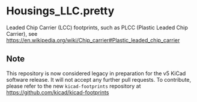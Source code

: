 # Housings_LLC.pretty
Leaded Chip Carrier (LCC) footprints, such as PLCC (Plastic Leaded Chip Carrier), see https://en.wikipedia.org/wiki/Chip_carrier#Plastic_leaded_chip_carrier


## Note

This repository is now considered legacy in preparation for the v5 KiCad software release. It will not accept any further pull requests. To contribute, please refer to the new `kicad-footprints` repository at https://github.com/kicad/kicad-footprints
